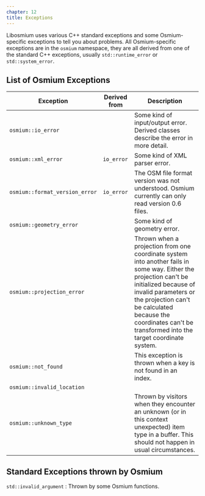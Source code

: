 ```yaml
---
chapter: 12
title: Exceptions
---
```


Libosmium uses various C++ standard exceptions and some Osmium-specific
exceptions to tell you about problems. All Osmium-specific exceptions are in
the `osmium` namespace, they are all derived from one of the standard C++
exceptions, usually `std::runtime_error` or `std::system_error`.

## List of Osmium Exceptions

| Exception           | Derived from | Description
| ---------           | ------------ | -----------
| `osmium::io_error`  |              | Some kind of input/output error. Derived classes describe the error in more detail.
| `osmium::xml_error` | `io_error`   | Some kind of XML parser error.
| `osmium::format_version_error` | `io_error` | The OSM file format version was not understood. Osmium currently can only read version 0.6 files.
| `osmium::geometry_error` |         | Some kind of geometry error.
| `osmium::projection_error` |       | Thrown when a projection from one coordinate system into another fails in some way. Either the projection can't be initialized because of invalid parameters or the projection can't be calculated because the coordinates can't be transformed into the target coordinate system.
| `osmium::not_found` |              | This exception is thrown when a key is not found in an index.
| `osmium::invalid_location` |       |
| `osmium::unknown_type`     |       | Thrown by visitors when they encounter an unknown (or in this context unexpected) item type in a buffer. This should not happen in usual circumstances.

## Standard Exceptions thrown by Osmium


`std::invalid_argument`
:   Thrown by some Osmium functions.


